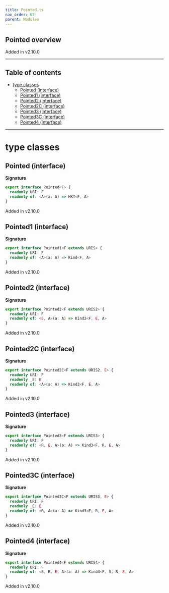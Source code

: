```yaml
---
title: Pointed.ts
nav_order: 67
parent: Modules
---
```


## Pointed overview

Added in v2.10.0

---

<h2 class="text-delta">Table of contents</h2>

- [type classes](#type-classes)
  - [Pointed (interface)](#pointed-interface)
  - [Pointed1 (interface)](#pointed1-interface)
  - [Pointed2 (interface)](#pointed2-interface)
  - [Pointed2C (interface)](#pointed2c-interface)
  - [Pointed3 (interface)](#pointed3-interface)
  - [Pointed3C (interface)](#pointed3c-interface)
  - [Pointed4 (interface)](#pointed4-interface)

---

# type classes

## Pointed (interface)

**Signature**

```ts
export interface Pointed<F> {
  readonly URI: F
  readonly of: <A>(a: A) => HKT<F, A>
}
```

Added in v2.10.0

## Pointed1 (interface)

**Signature**

```ts
export interface Pointed1<F extends URIS> {
  readonly URI: F
  readonly of: <A>(a: A) => Kind<F, A>
}
```

Added in v2.10.0

## Pointed2 (interface)

**Signature**

```ts
export interface Pointed2<F extends URIS2> {
  readonly URI: F
  readonly of: <E, A>(a: A) => Kind2<F, E, A>
}
```

Added in v2.10.0

## Pointed2C (interface)

**Signature**

```ts
export interface Pointed2C<F extends URIS2, E> {
  readonly URI: F
  readonly _E: E
  readonly of: <A>(a: A) => Kind2<F, E, A>
}
```

Added in v2.10.0

## Pointed3 (interface)

**Signature**

```ts
export interface Pointed3<F extends URIS3> {
  readonly URI: F
  readonly of: <R, E, A>(a: A) => Kind3<F, R, E, A>
}
```

Added in v2.10.0

## Pointed3C (interface)

**Signature**

```ts
export interface Pointed3C<F extends URIS3, E> {
  readonly URI: F
  readonly _E: E
  readonly of: <R, A>(a: A) => Kind3<F, R, E, A>
}
```

Added in v2.10.0

## Pointed4 (interface)

**Signature**

```ts
export interface Pointed4<F extends URIS4> {
  readonly URI: F
  readonly of: <S, R, E, A>(a: A) => Kind4<F, S, R, E, A>
}
```

Added in v2.10.0
